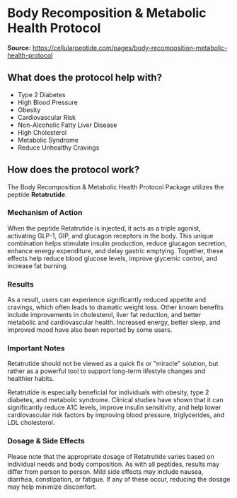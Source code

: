 # Body Recomposition & Metabolic Health Protocol

**Source:** https://cellularpeptide.com/pages/body-recomposition-metabolic-health-protocol

## What does the protocol help with?

- Type 2 Diabetes
- High Blood Pressure
- Obesity
- Cardiovascular Risk
- Non-Alcoholic Fatty Liver Disease
- High Cholesterol
- Metabolic Syndrome
- Reduce Unhealthy Cravings

## How does the protocol work?

The Body Recomposition & Metabolic Health Protocol Package utilizes the peptide **Retatrutide**.

### Mechanism of Action
When the peptide Retatrutide is injected, it acts as a triple agonist, activating GLP-1, GIP, and glucagon receptors in the body. This unique combination helps stimulate insulin production, reduce glucagon secretion, enhance energy expenditure, and delay gastric emptying. Together, these effects help reduce blood glucose levels, improve glycemic control, and increase fat burning.

### Results
As a result, users can experience significantly reduced appetite and cravings, which often leads to dramatic weight loss. Other known benefits include improvements in cholesterol, liver fat reduction, and better metabolic and cardiovascular health. Increased energy, better sleep, and improved mood have also been reported by some users.

### Important Notes
Retatrutide should not be viewed as a quick fix or "miracle" solution, but rather as a powerful tool to support long-term lifestyle changes and healthier habits.

Retatrutide is especially beneficial for individuals with obesity, type 2 diabetes, and metabolic syndrome. Clinical studies have shown that it can significantly reduce A1C levels, improve insulin sensitivity, and help lower cardiovascular risk factors by improving blood pressure, triglycerides, and LDL cholesterol.

### Dosage & Side Effects
Please note that the appropriate dosage of Retatrutide varies based on individual needs and body composition. As with all peptides, results may differ from person to person. Mild side effects may include nausea, diarrhea, constipation, or fatigue. If any of these occur, reducing the dosage may help minimize discomfort.
